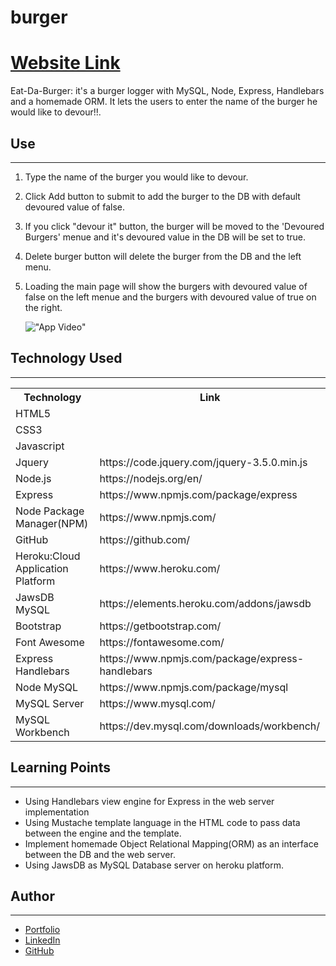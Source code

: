 # burger

<h1><a href="https://burger-hss.herokuapp.com/">Website Link</a></h1>

Eat-Da-Burger: it's a burger logger with MySQL, Node, Express, Handlebars and a homemade ORM. It lets the users to enter the name of the burger he would like to devour!!.

<h2>Use</h2>
<hr>

1. Type the name of the burger you would like to devour.
2. Click Add button to submit to add the burger to the DB with default devoured value of false.
3. If you click "devour it" button, the burger will be moved to the 'Devoured Burgers' menue and it's devoured value in the DB will be set to true.
4. Delete burger button will delete the burger from the DB and the left menu.
5. Loading the main page will show the burgers with devoured value of false on the left menue and the burgers with devoured value of true on the right.

   !["App Video"](public\assets\media\app-video.gif)

<h2>Technology Used</h2>
<hr>

<table>
<tr>
<th>Technology</th>

<th>Link</th>

</tr>
<tr>
<td>HTML5</td>
<td></td>
</tr>
<tr>
<td>CSS3</td>
<td></td>
</tr>
<tr>
<td>Javascript</td>
<td></td>
</tr>
<tr>
<td>Jquery</td>
<td>https://code.jquery.com/jquery-3.5.0.min.js</td>
</tr>
<tr>
<td>Node.js</td>
<td>https://nodejs.org/en/</td>
</tr>
<tr>
<td>Express</td>
<td>https://www.npmjs.com/package/express</td>
</tr>
<tr>
<td>Node Package Manager(NPM)</td>
<td>https://www.npmjs.com/</td>
</tr>
<tr>
<td>GitHub</td>
<td>https://github.com/</td>
</tr>
<tr>
<td>Heroku:Cloud Application Platform</td>
<td>https://www.heroku.com/</td>
</tr>
<tr>
<td>JawsDB MySQL</td>
<td>https://elements.heroku.com/addons/jawsdb</td>
</tr>
<tr>
<td>Bootstrap</td>
<td>https://getbootstrap.com/</td>
</tr>
<tr>
<td>Font Awesome</td>
<td>https://fontawesome.com/</td>
</tr>
<tr>
<td>Express Handlebars</td>
<td>https://www.npmjs.com/package/express-handlebars</td>
</tr>
<tr>
<td>Node MySQL</td>
<td>https://www.npmjs.com/package/mysql</td>
</tr>
<tr>
<td>MySQL Server</td>
<td>https://www.mysql.com/</td>
</tr>
<tr>
<td>MySQL Workbench</td>
<td>https://dev.mysql.com/downloads/workbench/</td>
</tr>
</table>

<h2>Learning Points</h2>
<hr>

- Using Handlebars view engine for Express in the web server implementation
- Using Mustache template language in the HTML code to pass data between the engine and the template.
- Implement homemade Object Relational Mapping(ORM) as an interface between the DB and the web server.
- Using JawsDB as MySQL Database server on heroku platform.

<h2>Author</h2>
<hr>

- <a href="hishamsaymeh.com">Portfolio</a>
- <a href="https://www.linkedin.com/in/hisham-saymeh">LinkedIn</a>
- <a href="https://github.com/hishamss">GitHub</a>
